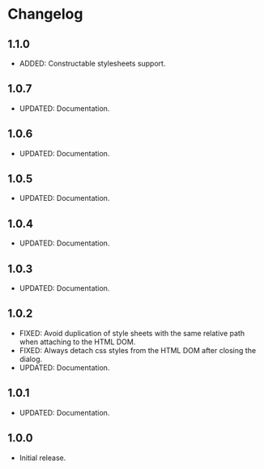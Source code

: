 # Changelog

## 1.1.0

- ADDED: Constructable stylesheets support.

## 1.0.7

- UPDATED: Documentation.

## 1.0.6

- UPDATED: Documentation.

## 1.0.5

- UPDATED: Documentation.

## 1.0.4

- UPDATED: Documentation.

## 1.0.3

- UPDATED: Documentation.

## 1.0.2

- FIXED: Avoid duplication of style sheets with the same relative path when attaching to the HTML DOM.
- FIXED: Always detach css styles from the HTML DOM after closing the dialog.
- UPDATED: Documentation.

## 1.0.1

- UPDATED: Documentation.

## 1.0.0

- Initial release.